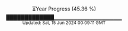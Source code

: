 <p align="center">
⏳Year Progress (45.36 %)<br>
█████████████▁▁▁▁▁▁▁▁▁▁▁▁▁▁▁▁▁ <br>
<sub>Updated: Sat, 15 Jun 2024 00:09:11 GMT</sub>
</p>


